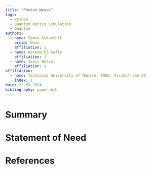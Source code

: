 ```yaml
---
title: "Photon-Weave"
tags:
  - Python
  - Quantum Optics Simulation
  - Quantum
authors:
  - name: Simon Sekavčnik
    orcid: None
    affiliation: 1
  - name: Kareem El-Safty
    affiliation: 1
  - name: Janis Nötzel
    affiliation: 1
affiliation:
  - name: Techincal University of Munich, TQSD, Arcißstraße 21
    index: 1
date: 22.09.2024
bibliography: paper.bib
---
```


# Summary

# Statement of Need

# References
